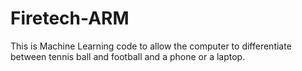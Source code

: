 # Firetech-ARM
This is Machine Learning code to allow the computer to differentiate between tennis ball and football and a phone or a laptop.
